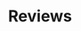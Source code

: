 ---
title: Reviews
layout: collection
permalink: /reviews/
collection: reviews
entries_layout: grid
classes: wide
---